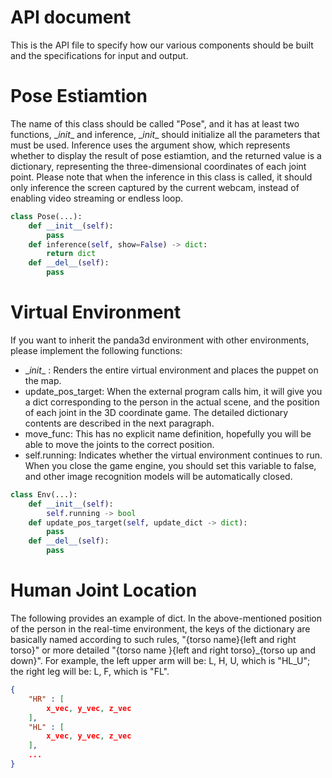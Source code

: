 # API document
This is the API file to specify how our various components should be built and the specifications for input and output.

# Pose Estiamtion
The name of this class should be called "Pose", and it has at least two functions, \__init__ and inference, \__init__ should initialize all the parameters that must be used. Inference uses the argument show, which represents whether to display the result of pose estiamtion, and the returned value is a dictionary, representing the three-dimensional coordinates of each joint point.
Please note that when the inference in this class is called, it should only inference the screen captured by the current webcam, instead of enabling video streaming or endless loop.

```python
class Pose(...):
    def __init__(self):
        pass
    def inference(self, show=False) -> dict:
        return dict
    def __del__(self):
        pass
```

# Virtual Environment
If you want to inherit the panda3d environment with other environments, please implement the following functions:
- \__init__ : Renders the entire virtual environment and places the puppet on the map.
- update_pos_target: When the external program calls him, it will give you a dict corresponding to the person in the actual scene, and the position of each joint in the 3D coordinate game. The detailed dictionary contents are described in the next paragraph.
- move_func: This has no explicit name definition, hopefully you will be able to move the joints to the correct position.
- self.running: Indicates whether the virtual environment continues to run. When you close the game engine, you should set this variable to false, and other image recognition models will be automatically closed.
```python
class Env(...):
    def __init__(self):
        self.running -> bool
    def update_pos_target(self, update_dict -> dict):
        pass
    def __del__(self):
        pass
```
# Human Joint Location
The following provides an example of dict. In the above-mentioned position of the person in the real-time environment, the keys of the dictionary are basically named according to such rules, "{torso name}{left and right torso}" or more detailed "{torso name }{left and right torso}_{torso up and down}". For example, the left upper arm will be: L, H, U, which is "HL_U"; the right leg will be: L, F, which is "FL".
```json
{
    "HR" : [
        x_vec, y_vec, z_vec
    ],
    "HL" : [
        x_vec, y_vec, z_vec
    ],
    ...
}
```